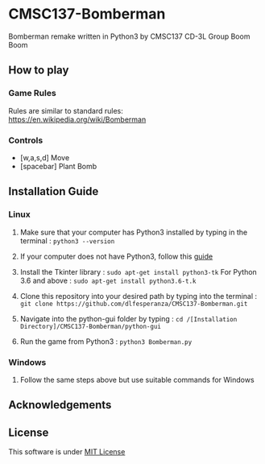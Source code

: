 # CMSC137-Bomberman

Bomberman remake written in Python3 by CMSC137 CD-3L Group Boom Boom
 
## How to play

### Game Rules
Rules are similar to standard rules: https://en.wikipedia.org/wiki/Bomberman

### Controls
- [w,a,s,d] Move
- [spacebar] Plant Bomb

## Installation Guide
### Linux
1. Make sure that your computer has Python3 installed by 
    typing in the terminal : `python3 --version`

2. If your computer does not have Python3, follow this [guide](https://docs.python-guide.org/starting/install3/linux/)
3. Install the Tkinter library : `sudo apt-get install python3-tk`
    For Python 3.6 and above : `sudo apt-get install python3.6-t.k`
    
4. Clone this repository into your desired path by typing
    into the terminal : `git clone https://github.com/dlfesperanza/CMSC137-Bomberman.git`
    
5. Navigate into the python-gui folder by typing : `cd /[Installation Directory]/CMSC137-Bomberman/python-gui`
6. Run the game from Python3 : `python3 Bomberman.py`

### Windows
1. Follow the same steps above but use suitable commands for Windows

## Acknowledgements

## License
This software is under [MIT License](LICENSE.md)
